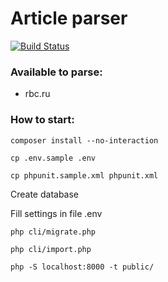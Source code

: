 # Article parser

[![Build Status](https://travis-ci.org/lenivezzz/article-parser.svg?branch=master)](https://travis-ci.org/lenivezzz/article-parser)


### Available to parse:
- rbc.ru


### How to start:

`composer install --no-interaction`

`cp .env.sample .env`

`cp phpunit.sample.xml phpunit.xml`

Create database

Fill settings in file .env

`php cli/migrate.php`

`php cli/import.php`

`php -S localhost:8000 -t public/`
